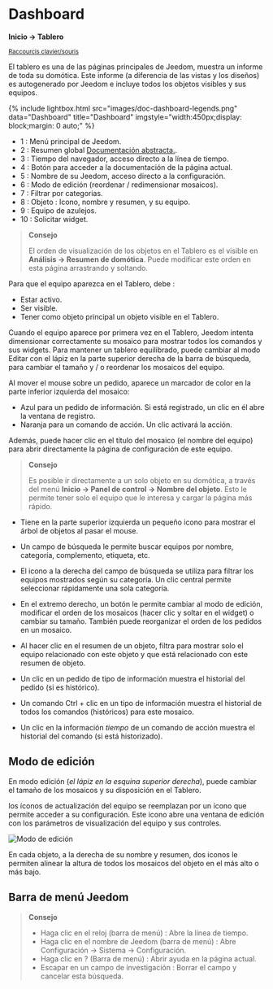 # Dashboard

**Inicio → Tablero**

<small>[Raccourcis clavier/souris](shortcuts.md)</small>

El tablero es una de las páginas principales de Jeedom, muestra un informe de toda su domótica.
Este informe (a diferencia de las vistas y los diseños) es autogenerado por Jeedom e incluye todos los objetos visibles y sus equipos.

{% include lightbox.html src="images/doc-dashboard-legends.png" data="Dashboard" title="Dashboard" imgstyle="width:450px;display: block;margin: 0 auto;" %}

- 1 : Menú principal de Jeedom.
- 2 : Resumen global [Documentación abstracta.](/es_ES/concept/summary).
- 3 : Tiempo del navegador, acceso directo a la línea de tiempo.
- 4 : Botón para acceder a la documentación de la página actual.
- 5 : Nombre de su Jeedom, acceso directo a la configuración.
- 6 : Modo de edición (reordenar / redimensionar mosaicos).
- 7 : Filtrar por categorias.
- 8 : Objeto : Icono, nombre y resumen, y su equipo.
- 9 : Equipo de azulejos.
- 10 : Solicitar widget.

> **Consejo**
>
> El orden de visualización de los objetos en el Tablero es el visible en **Análisis → Resumen de domótica**. Puede modificar este orden en esta página arrastrando y soltando.

Para que el equipo aparezca en el Tablero, debe :

- Estar activo.
- Ser visible.
- Tener como objeto principal un objeto visible en el Tablero.

Cuando el equipo aparece por primera vez en el Tablero, Jeedom intenta dimensionar correctamente su mosaico para mostrar todos los comandos y sus widgets.
Para mantener un tablero equilibrado, puede cambiar al modo Editar con el lápiz en la parte superior derecha de la barra de búsqueda, para cambiar el tamaño y / o reordenar los mosaicos del equipo.

Al mover el mouse sobre un pedido, aparece un marcador de color en la parte inferior izquierda del mosaico:

- Azul para un pedido de información. Si está registrado, un clic en él abre la ventana de registro.
- Naranja para un comando de acción. Un clic activará la acción.

Además, puede hacer clic en el título del mosaico (el nombre del equipo) para abrir directamente la página de configuración de este equipo.

> **Consejo**
>
> Es posible ir directamente a un solo objeto en su domótica, a través del menú **Inicio → Panel de control → Nombre del objeto**.
> Esto le permite tener solo el equipo que le interesa y cargar la página más rápido.

- Tiene en la parte superior izquierda un pequeño icono para mostrar el árbol de objetos al pasar el mouse.
- Un campo de búsqueda le permite buscar equipos por nombre, categoría, complemento, etiqueta, etc.
- El icono a la derecha del campo de búsqueda se utiliza para filtrar los equipos mostrados según su categoría. Un clic central permite seleccionar rápidamente una sola categoría.
- En el extremo derecho, un botón le permite cambiar al modo de edición, modificar el orden de los mosaicos (hacer clic y soltar en el widget) o cambiar su tamaño. También puede reorganizar el orden de los pedidos en un mosaico.

- Al hacer clic en el resumen de un objeto, filtra para mostrar solo el equipo relacionado con este objeto y que está relacionado con este resumen de objeto.

- Un clic en un pedido de tipo de información muestra el historial del pedido (si es histórico).
- Un comando Ctrl + clic en un tipo de información muestra el historial de todos los comandos (históricos) para este mosaico.
- Un clic en la información _tiempo_ de un comando de acción muestra el historial del comando (si está historizado).

## Modo de edición

En modo edición (_el lápiz en la esquina superior derecha_), puede cambiar el tamaño de los mosaicos y su disposición en el Tablero.

los íconos de actualización del equipo se reemplazan por un ícono que permite acceder a su configuración. Este icono abre una ventana de edición con los parámetros de visualización del equipo y sus controles.

![Modo de edición](./images/EditDashboardModal.gif)

En cada objeto, a la derecha de su nombre y resumen, dos iconos le permiten alinear la altura de todos los mosaicos del objeto en el más alto o más bajo.

## Barra de menú Jeedom

> **Consejo**
>
> - Haga clic en el reloj (barra de menú) : Abre la línea de tiempo.
> - Haga clic en el nombre de Jeedom (barra de menú) : Abre Configuración → Sistema → Configuración.
> - Haga clic en ? (Barra de menú) : Abrir ayuda en la página actual.
> - Escapar en un campo de investigación : Borrar el campo y cancelar esta búsqueda.
